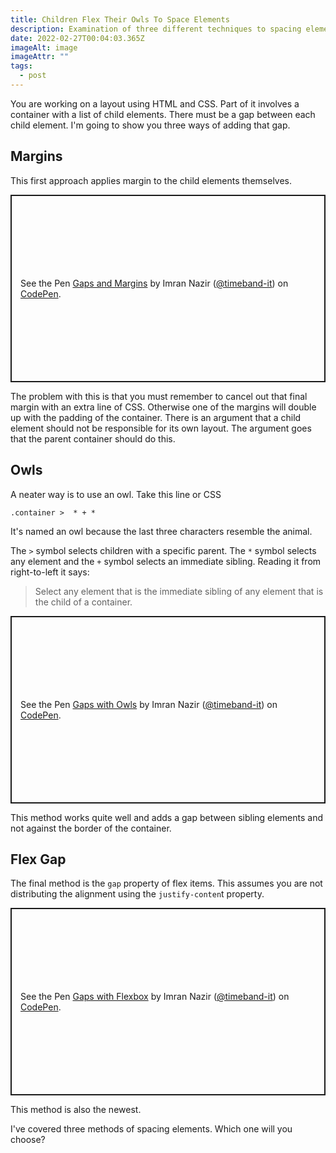 ```yaml
---
title: Children Flex Their Owls To Space Elements
description: Examination of three different techniques to spacing elements with CSS
date: 2022-02-27T00:04:03.365Z
imageAlt: image
imageAttr: ""
tags:
  - post
---
```

You are working on a layout using HTML and CSS. Part of it involves a container with a list of child elements. There must be a gap between each child element. I'm going to show you three ways of adding that gap.

## Margins

This first approach applies margin to the child elements themselves.

<p class="codepen" data-height="300" data-default-tab="html,result" data-slug-hash="oNoaLBz" data-user="timeband-it" style="height: 300px; box-sizing: border-box; display: flex; align-items: center; justify-content: center; border: 2px solid; margin: 1em 0; padding: 1em;">
  <span>See the Pen <a href="https://codepen.io/timeband-it/pen/oNoaLBz">
  Gaps and Margins</a> by Imran Nazir (<a href="https://codepen.io/timeband-it">@timeband-it</a>)
  on <a href="https://codepen.io">CodePen</a>.</span>
</p>
<script async src="https://cpwebassets.codepen.io/assets/embed/ei.js"></script>

The problem with this is that you must remember to cancel out that final margin with an extra line of CSS. Otherwise one of the margins will double up with the padding of the container. There is an argument that a child element should not be responsible for its own layout. The argument goes that the parent container should do this.

## Owls

A neater way is to use an owl. Take this line or CSS

`.container >  * + *`

It's named an owl because the last three characters resemble the animal. 

The `>` symbol selects children with a specific parent. The `*` symbol selects any element and the `+` symbol selects an immediate sibling. Reading it from right-to-left it says:

>
> Select any element that is the immediate sibling of any element that is the child of a container.

<p class="codepen" data-height="300" data-default-tab="html,result" data-slug-hash="MWOPeJd" data-user="timeband-it" style="height: 300px; box-sizing: border-box; display: flex; align-items: center; justify-content: center; border: 2px solid; margin: 1em 0; padding: 1em;">
  <span>See the Pen <a href="https://codepen.io/timeband-it/pen/MWOPeJd">
  Gaps with Owls</a> by Imran Nazir (<a href="https://codepen.io/timeband-it">@timeband-it</a>)
  on <a href="https://codepen.io">CodePen</a>.</span>
</p>
<script async src="https://cpwebassets.codepen.io/assets/embed/ei.js"></script>
This method works quite well and adds a gap between sibling elements and not against the border of the container.

<br>

## Flex Gap

The final method is the `gap` property of flex items. This assumes you are not distributing the alignment using the `justify-conten`t property.

<p class="codepen" data-height="300" data-default-tab="html,result" data-slug-hash="ExbdKLM" data-user="timeband-it" style="height: 300px; box-sizing: border-box; display: flex; align-items: center; justify-content: center; border: 2px solid; margin: 1em 0; padding: 1em;">
  <span>See the Pen <a href="https://codepen.io/timeband-it/pen/ExbdKLM">
  Gaps with Flexbox</a> by Imran Nazir (<a href="https://codepen.io/timeband-it">@timeband-it</a>)
  on <a href="https://codepen.io">CodePen</a>.</span>
</p>
<script async src="https://cpwebassets.codepen.io/assets/embed/ei.js"></script>

This method is also the newest.



I've covered three methods of spacing elements. Which one will you choose?